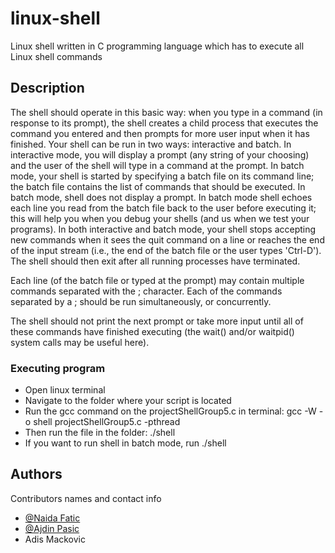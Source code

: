 # linux-shell

Linux shell written in C programming language which has to execute all Linux shell commands

## Description

The shell should operate in this basic way: when you type in a command (in response to its prompt), the shell creates a child process that executes the command you entered and then prompts for more user input when it has finished.
Your shell can be run in two ways: interactive and batch. In interactive mode, you will display a prompt (any string of your choosing) and the user of the shell will type in a command at the prompt. In batch mode, your shell is started by specifying a batch file on its command line; the batch file contains the list of commands that should be executed. In batch mode, shell does not display a prompt. In batch mode shell echoes each line you read from the batch file back to the user before executing it; this will help you when you debug your shells (and us when we test your programs). In both interactive and batch mode, your shell stops accepting new commands when it sees the quit command on a line or reaches the end of the input stream (i.e., the end of the batch file or the user types 'Ctrl-D'). The shell should then exit after all running processes have terminated.

Each line (of the batch file or typed at the prompt) may contain multiple commands separated with the ; character. Each of the commands separated by a ; should be run simultaneously, or concurrently.

The shell should not print the next prompt or take more input until all of these commands have finished executing (the wait() and/or waitpid() system calls may be useful here).

### Executing program

* Open linux terminal
* Navigate to the folder where your script is located
* Run the gcc command on the projectShellGroup5.c in terminal: gcc -W -o shell projectShellGroup5.c -pthread
* Then run the file in the folder: ./shell
* If you want to run shell in batch mode, run ./shell <name of file including extension>

 ## Authors

Contributors names and contact info

  * [@Naida Fatic](https://github.com/NaidaFatic)
  * [@Ajdin Pasic](https://github.com/ajdinpasic)
  * Adis Mackovic
